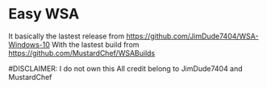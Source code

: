 # Easy WSA
It basically the lastest release from https://github.com/JimDude7404/WSA-Windows-10
With the lastest build from https://github.com/MustardChef/WSABuilds

#DISCLAIMER:
I do not own this
All credit belong to JimDude7404 and MustardChef
